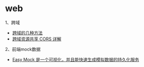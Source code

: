 web
====

1、跨域
- [跨域的几种方法](https://www.jianshu.com/p/9607f3fe84c7)
- [跨域资源共享 CORS 详解](http://www.ruanyifeng.com/blog/2016/04/cors.html)


2、前端mock数据

- [Easy Mock 是一个可视化，并且能快速生成模拟数据的持久化服务](https://github.com/easy-mock/easy-mock)